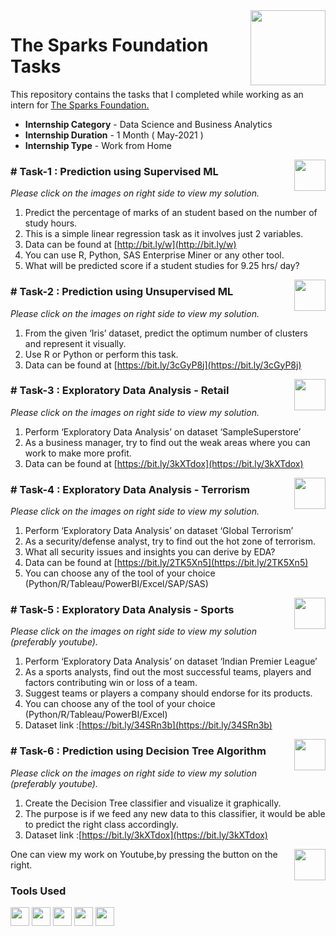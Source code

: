 <img align = right height = 120 width = 120 src = https://www.thesparksfoundationsingapore.org/images/logo_small.png>

#  The Sparks Foundation Tasks


This repository contains the tasks that I completed while working as an intern for [The Sparks Foundation.](https://www.thesparksfoundationsingapore.org/)
- **Internship Category** - Data Science and Business Analytics
- **Internship Duration** - 1 Month ( May-2021 )
- **Internship Type** - Work from Home



[<img align = right height = 50 width = 50 src = "https://edent.github.io/SuperTinyIcons/images/svg/github.svg">](https://github.com/kritika-srivastava/The-Sparks-Foundation-Tasks/blob/master/Task-2_Clustering.ipynb)

### # Task-1 : Prediction using Supervised ML 
_Please click on the images on right side to view my solution._

1. Predict the percentage of marks of an student based on the number of study hours.
1. This is a simple linear regression task as it involves just 2 variables.
1. Data can be found at [http://bit.ly/w](http://bit.ly/w)
1. You can use R, Python, SAS Enterprise Miner or any other tool.
1. What will be predicted score if a student studies for 9.25 hrs/ day?


[<img align = right height = 50 width = 50 src = "https://edent.github.io/SuperTinyIcons/images/svg/github.svg">](https://github.com/kritika-srivastava/The-Sparks-Foundation-Tasks/blob/master/Task-2_Clustering.ipynb)

### # Task-2 : Prediction using Unsupervised ML 
_Please click on the images on right side to view my solution._

1. From the given ‘Iris’ dataset, predict the optimum number of clusters and represent it visually.
2. Use R or Python or perform this task.
3. Data can be found at [https://bit.ly/3cGyP8j](https://bit.ly/3cGyP8j)


[<img align = right height = 50 width = 50 src = "https://edent.github.io/SuperTinyIcons/images/svg/github.svg">](https://github.com/kritika-srivastava/The-Sparks-Foundation-Tasks/blob/master/Task-2_Clustering.ipynb)


### # Task-3 : Exploratory Data Analysis - Retail
_Please click on the images on right side to view my solution._

1. Perform ‘Exploratory Data Analysis’ on dataset ‘SampleSuperstore’
2. As a business manager, try to find out the weak areas where you can work to make more profit.
3. Data can be found at [https://bit.ly/3kXTdox](https://bit.ly/3kXTdox)


[<img align = right height = 50 width = 50 src = "https://edent.github.io/SuperTinyIcons/images/svg/github.svg">](https://github.com/kritika-srivastava/The-Sparks-Foundation-Tasks/blob/master/Task-2_Clustering.ipynb)

### # Task-4 : Exploratory Data Analysis - Terrorism
_Please click on the images on right side to view my solution._ 


1. Perform ‘Exploratory Data Analysis’ on dataset ‘Global Terrorism’
2. As a security/defense analyst, try to find out the hot zone of terrorism.
3. What all security issues and insights you can derive by EDA?
4. Data can be found at [https://bit.ly/2TK5Xn5](https://bit.ly/2TK5Xn5) 
5. You can choose any of the tool of your choice (Python/R/Tableau/PowerBI/Excel/SAP/SAS)


[<img align = right height = 50 width = 50 src = "https://edent.github.io/SuperTinyIcons/images/svg/github.svg">](https://github.com/kritika-srivastava/The-Sparks-Foundation-Tasks/blob/master/Task-2_Clustering.ipynb)

### # Task-5 : Exploratory Data Analysis - Sports
_Please click on the images on right side to view my solution (preferably youtube)._

1. Perform ‘Exploratory Data Analysis’ on dataset ‘Indian Premier League’
2. As a sports analysts, find out the most successful teams, players and factors
contributing win or loss of a team.
3. Suggest teams or players a company should endorse for its products.
4. You can choose any of the tool of your choice (Python/R/Tableau/PowerBI/Excel)
5. Dataset link :[https://bit.ly/34SRn3b](https://bit.ly/34SRn3b)

[<img align = right height = 50 width = 50 src = "https://edent.github.io/SuperTinyIcons/images/svg/github.svg">](https://github.com/kritika-srivastava/The-Sparks-Foundation-Tasks/blob/master/Task-2_Clustering.ipynb)

### # Task-6 : Prediction using Decision Tree Algorithm
_Please click on the images on right side to view my solution (preferably youtube)._

1. Create the Decision Tree classifier and visualize it graphically.
2. The purpose is if we feed any new data to this classifier, it would be able to
predict the right class accordingly.
3. Dataset link :[https://bit.ly/3kXTdox](https://bit.ly/3kXTdox)


[<img align = right height = 50 width = 50 src = https://cdn4.iconfinder.com/data/icons/social-media-and-logos-11/32/Logo_Youtube-512.png>](https://youtu.be/PLASL3p3i3Y)
One can view my work on Youtube,by pressing the button on the right.

 ### Tools Used
 
 <code><img height="30" src="https://raw.githubusercontent.com/numpy/numpy/7e7f4adab814b223f7f917369a72757cd28b10cb/branding/icons/numpylogo.svg"></code>
<code><img height="30" src="https://raw.githubusercontent.com/pandas-dev/pandas/761bceb77d44aa63b71dda43ca46e8fd4b9d7422/web/pandas/static/img/pandas.svg"></code>
<code><img height="30" src="https://matplotlib.org/_static/logo2.svg"></code>
<code><img height="30" src="https://upload.wikimedia.org/wikipedia/commons/thumb/0/05/Scikit_learn_logo_small.svg/1280px-Scikit_learn_logo_small.svg.png"></code>
<code><img height="30" src="https://statisfaction.files.wordpress.com/2016/06/plotly_logo_for_digital_final_6.png?w=359&resize=359%2C400#038;h=400"></code>


 
